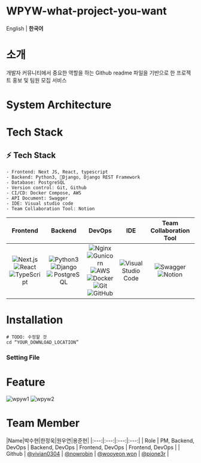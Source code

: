 # WPYW-what-project-you-want
English | **한국어**

# 소개

개발자 커뮤니티에서 중요한 역할을 하는 Github readme 파일을 기반으로 한 프로젝트 홍보 및 팀원 모집 서비스


# System Architecture



# Tech Stack
## **:zap: Tech Stack**
```
- Frontend: Next JS, React, typescript
- Backend: Python3, Django, Django REST Framework
- Database: PostgreSQL
- Version control: Git, Github
- CI/CD: Docker Compose, AWS
- API Document: Swagger
- IDE: Visual studio code
- Team Collaboration Tool: Notion
```
|Frontend|Backend|DevOps|IDE|Team Collaboration Tool|
|:------:|:------:|:----:|:---:|:---:|
|![Next.js](https://img.shields.io/badge/Next.js-000000?style=for-the-badge&logo=Next.js&logoColor=FFFFFF)<br>![React](https://img.shields.io/badge/react-%2320232a.svg?style=for-the-badge&logo=react&logoColor=%2361DAFB)<br>![TypeScript](https://img.shields.io/badge/typescript-3178C6?style=for-the-badge&logo=typescript&logoColor=black)|![Python3](https://img.shields.io/badge/python-3776AB.svg?style=for-the-badge&logo=python&logoColor=white)<br>![Django](https://img.shields.io/badge/Django-092E20.svg?style=for-the-badge&logo=Django&logoColor=white)<br>![PostgreSQL](https://img.shields.io/badge/PostgreSQL-4169E1.svg?style=for-the-badge&logo=PostgreSQL&logoColor=white)<br>|![Nginx](https://img.shields.io/badge/nginx-%23009639.svg?style=for-the-badge&logo=nginx&logoColor=white)<br>![Gunicorn](https://img.shields.io/badge/Gunicorn-499848.svg?style=for-the-badge&logo=Gunicorn&logoColor=white)<br>![AWS](https://img.shields.io/badge/AWS-%23FF9900.svg?style=for-the-badge&logo=amazon-aws&logoColor=white)<br>![Docker](https://img.shields.io/badge/docker-%230db7ed.svg?style=for-the-badge&logo=docker&logoColor=white)<br>![Git](https://img.shields.io/badge/git-%23F05033.svg?style=for-the-badge&logo=git&logoColor=white)<br>![GitHub](https://img.shields.io/badge/github-%23121011.svg?style=for-the-badge&logo=github&logoColor=white)<br>|![Visual Studio Code](https://img.shields.io/badge/VisualStudioCode-0078d7.svg?style=for-the-badge&logo=visual-studio-code&logoColor=white)<br>|![Swagger](https://img.shields.io/badge/Swagger-85EA2D?style=for-the-badge&logo=Swagger&logoColor=white)<br>![Notion](https://img.shields.io/badge/Notion-%23000000.svg?style=for-the-badge&logo=notion&logoColor=white)

# Installation

```
# TODO: 수정할 것
cd “YOUR_DOWNLOAD_LOCATION”

```

### Setting File


# Feature
![wpyw1](https://github.com/WPYW/.github/assets/59956020/09dcfc41-e4f4-4545-8172-cc5d24d2d070)
![wpyw2](https://github.com/WPYW/.github/assets/59956020/52621480-1b1c-4f16-8f15-ff0556a685ba)


# Team Member

|Name|박수현|한정욱|원우연|용준현|
|:---:|:---:|:---:|:---:|
| Role    |   PM, Backend, DevOps   |    Backend, DevOps     | Frontend, DevOps |  Frontend, DevOps |
| Github  | [@vivian0304](https://github.com/vivian0304) | [@nowrobin](https://github.com/nowrobin) | [@wooyeon won](https://github.com/coincidence-one) | [@pione3r](https://github.com/pione3r) |
